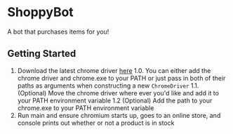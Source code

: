 # ShoppyBot
A bot that purchases items for you!

## Getting Started

1. Download the latest chrome driver [here](https://chromedriver.chromium.org/)
1.0. You can either add the chrome driver and chrome.exe to your PATH or just pass in both of their paths as arguments when constructing a new `ChromeDriver`
1.1. (Optional) Move the chrome driver where ever you'd like and add it to your PATH environment variable
1.2 (Optional) Add the path to your chrome.exe to your PATH environment variable
3. Run main and ensure chromium starts up, goes to an online store, and console prints out whether or not a product is in stock

